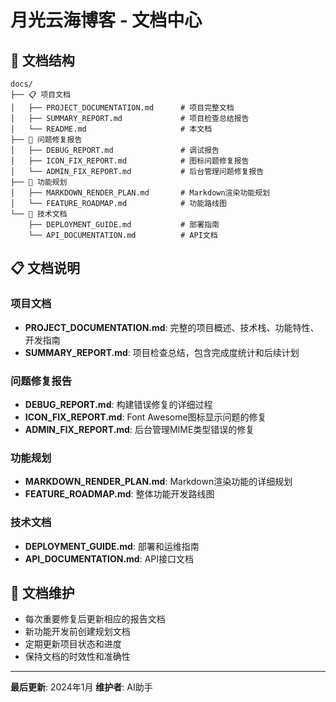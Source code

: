 # 月光云海博客 - 文档中心

## 📁 文档结构

```
docs/
├── 📋 项目文档
│   ├── PROJECT_DOCUMENTATION.md      # 项目完整文档
│   ├── SUMMARY_REPORT.md             # 项目检查总结报告
│   └── README.md                     # 本文档
├── 🐛 问题修复报告
│   ├── DEBUG_REPORT.md               # 调试报告
│   ├── ICON_FIX_REPORT.md            # 图标问题修复报告
│   └── ADMIN_FIX_REPORT.md           # 后台管理问题修复报告
├── 📝 功能规划
│   ├── MARKDOWN_RENDER_PLAN.md       # Markdown渲染功能规划
│   └── FEATURE_ROADMAP.md            # 功能路线图
└── 🔧 技术文档
    ├── DEPLOYMENT_GUIDE.md           # 部署指南
    └── API_DOCUMENTATION.md          # API文档
```

## 📋 文档说明

### 项目文档
- **PROJECT_DOCUMENTATION.md**: 完整的项目概述、技术栈、功能特性、开发指南
- **SUMMARY_REPORT.md**: 项目检查总结，包含完成度统计和后续计划

### 问题修复报告
- **DEBUG_REPORT.md**: 构建错误修复的详细过程
- **ICON_FIX_REPORT.md**: Font Awesome图标显示问题的修复
- **ADMIN_FIX_REPORT.md**: 后台管理MIME类型错误的修复

### 功能规划
- **MARKDOWN_RENDER_PLAN.md**: Markdown渲染功能的详细规划
- **FEATURE_ROADMAP.md**: 整体功能开发路线图

### 技术文档
- **DEPLOYMENT_GUIDE.md**: 部署和运维指南
- **API_DOCUMENTATION.md**: API接口文档

## 🎯 文档维护

- 每次重要修复后更新相应的报告文档
- 新功能开发前创建规划文档
- 定期更新项目状态和进度
- 保持文档的时效性和准确性

---

**最后更新**: 2024年1月
**维护者**: AI助手 